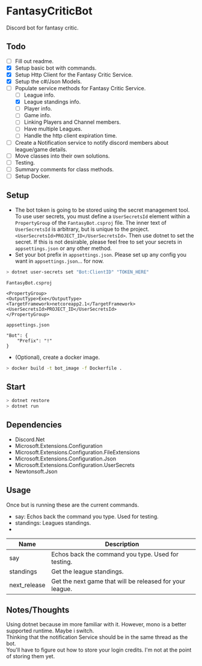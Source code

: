 # FantasyCriticBot
Discord bot for fantasy critic.

## Todo
- [ ] Fill out readme.
- [x] Setup basic bot with commands.
- [x] Setup Http Client for the Fantasy Critic Service.
- [x] Setup the c#/Json Models.
- [ ] Populate service methods for Fantasy Critic Service.
    - [ ] League info.
    - [x] League standings info.
    - [ ] Player info.
    - [ ] Game info.
    - [ ] Linking Players and Channel members.
	- [ ] Have multiple Leagues.
	- [ ] Handle the http client expiration time.
- [ ] Create a Notification service to notify discord members about league/game details.
- [ ] Move classes into their own solutions.
- [ ] Testing.
- [ ] Summary comments for class methods.
- [ ] Setup Docker.

## Setup
- The bot token is going to be stored using the secret management tool. To use user secrets, you must define a `UserSecretsId` element within a `PropertyGroup` of the `FantasyBot.csproj` file. The inner text of `UserSecretsId` is arbitrary, but is unique to the project.`<UserSecretsId>PROJECT_ID</UserSecretsId>`. Then use dotnet to set the secret. If this is not desirable, please feel free to set your secrets in `appsettings.json` or any other method.
- Set your bot prefix in `appsettings.json`. Please set up any config you want in `appsettings.json`... for now. 
```sh
> dotnet user-secrets set "Bot:ClientID" "TOKEN_HERE"
```

`FantasyBot.csproj`   
```
<PropertyGroup>
<OutputType>Exe</OutputType>
<TargetFramework>netcoreapp2.1</TargetFramework>
<UserSecretsId>PROJECT_ID</UserSecretsId>
</PropertyGroup>
```

`appsettings.json`   
```
"Bot": {
    "Prefix": "!"
}
```
- (Optional), create a docker image. 
```sh
> docker build -t bot_image -f Dockerfile .
```

## Start
```sh
> dotnet restore
> dotnet run
```

## Dependencies
- Discord.Net
- Microsoft.Extensions.Configuration
- Microsoft.Extensions.Configuration.FileExtensions
- Microsoft.Extensions.Configuration.Json
- Microsoft.Extensions.Configuration.UserSecrets
- Newtonsoft.Json

## Usage
Once but is running these are the current commands.  
- say: Echos back the command you type. Used for testing.
- standings: Leagues standings.
- 
| Name  | Description |
| ------------- | ------------- |
| say  | Echos back the command you type. Used for testing.  |
| standings  | Get the league standings.  |
| next_release  | Get the next game that will be released for your league.  |

## Notes/Thoughts 
Using dotnet because im more familiar with it. However, mono is a better supported runtime. Maybe i switch.  
Thinking that the notification Service should be in the same thread as the bot.  
You'll have to figure out how to store
your login credits. I'm not at the point of storing them yet. 
